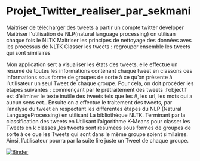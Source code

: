 # Projet_Twitter_realiser_par_sekmani

Maitriser de télécharger des tweets a partir un compte twitter develpper
Maitriser l'utilisation de NLP(natural language processing) on utilisan chaque fois le NLTK
Maitriser les principes de nettoyage des données aves les processus de NLTK
Classer les tweets : regrouper ensemble les tweets qui sont similaires

Mon application sert a visualiser les états des tweets, elle effectue un résumé de toutes les informations contenant chaque tweet en classons ces informations sous forme de groupes de sorte à ce qu’on présente à l’utilisateur un seul Tweet de chaque groupe.
Pour cela, on doit procéder les étapes suivantes :
commençant par le prétraitement des tweets :l’objectif est d’éliminer le texte inutile des tweets tels que les #, les url, les mots qui a aucun sens ect..
Ensuite on a effectue le traitement des tweets, par l’analyse du tweet en respectant les différentes étapes du NLP (Natural LanguageProcessing) en utilisant La bibliothèque NLTK.
Terminant par la classification des tweets en Utilisant l’algorithme K-Means pour classer les Tweets en k classes 
,les tweets sont résumées sous formes de groupes de sorte à ce que les Tweets qui sont dans le même groupe soient similaires. Ainsi, l’utilisateur pourra par la suite lire juste un Tweet de chaque groupe.



[![Binder](https://mybinder.org/badge_logo.svg)](https://mybinder.org/v2/gh/sekmani/Projet_Twitter_realiser_par_sekmani/main?filepath=FinalTwitterProject.ipynb)
